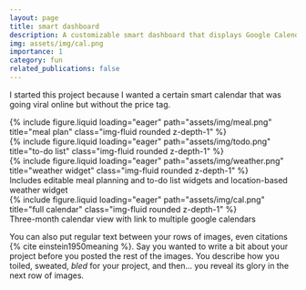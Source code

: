 ```yaml
---
layout: page
title: smart dashboard
description: A customizable smart dashboard that displays Google Calendars, editable meal plans, a to-do list, and weather, designed for Raspberry Pi deployment.
img: assets/img/cal.png
importance: 1
category: fun
related_publications: false
---
```


I started this project because I wanted a certain smart calendar that was going viral online but without the price tag. 

<div class="row">
    <div class="col-sm mt-3 mt-md-0">
        {% include figure.liquid loading="eager" path="assets/img/meal.png" title="meal plan" class="img-fluid rounded z-depth-1" %}
    </div>
    <div class="col-sm mt-3 mt-md-0">
        {% include figure.liquid loading="eager" path="assets/img/todo.png" title="to-do list" class="img-fluid rounded z-depth-1" %}
    </div>
    <div class="col-sm mt-3 mt-md-0">
        {% include figure.liquid loading="eager" path="assets/img/weather.png" title="weather widget" class="img-fluid rounded z-depth-1" %}
    </div>
</div>
<div class="caption">
    Includes editable meal planning and to-do list widgets and location-based weather widget
</div>
<div class="row">
    <div class="col-sm mt-3 mt-md-0">
        {% include figure.liquid loading="eager" path="assets/img/cal.png" title="full calendar" class="img-fluid rounded z-depth-1" %}
    </div>
</div>
<div class="caption">
    Three-month calendar view with link to multiple google calendars
</div>

You can also put regular text between your rows of images, even citations {% cite einstein1950meaning %}.
Say you wanted to write a bit about your project before you posted the rest of the images.
You describe how you toiled, sweated, _bled_ for your project, and then... you reveal its glory in the next row of images.




